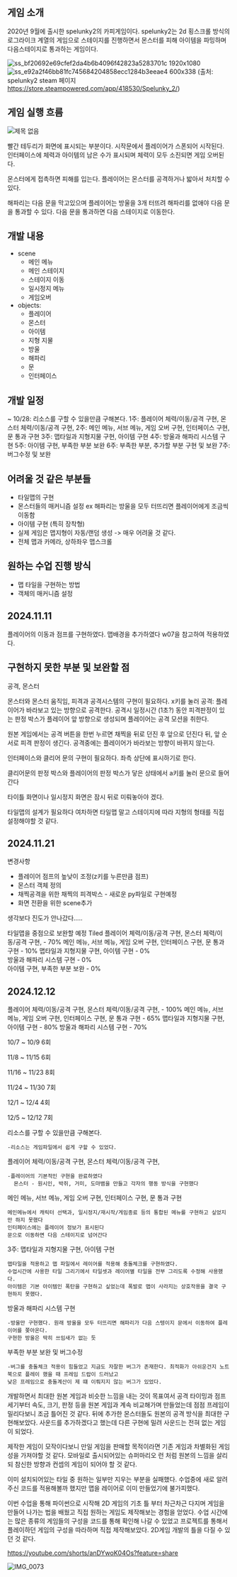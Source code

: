 ## 게임 소개
 2020년 9월에 출시한 spelunky2의 카피게임이다. spelunky2는 2d 횡스크롤 방식의 로그라이크 계열의 게임으로 스테이지를 진행하면서 몬스터를 피해 아이템을 파밍하며 다음스테이지로 통과하는 게임이다.

 ![ss_bf20692e69cfef2da4b6b4096f42823a5283701c 1920x1080](https://github.com/user-attachments/assets/5575ca7a-eb39-4095-b583-a43e030ad55d)
![ss_e92a2f46bb81fc745684204858ecc1284b3eeae4 600x338](https://github.com/user-attachments/assets/e9cc3211-bc4b-4f46-bb7f-7541e3b0ef3d)
(출처: spelunky2 steam 페이지 https://store.steampowered.com/app/418530/Spelunky_2/)
## 게임 실행 흐름

![제목 없음](https://github.com/user-attachments/assets/70227e56-4b8e-4b78-94f5-524e7440e0f8)


 빨간 테두리가 화면에 표시되는 부분이다.
 시작문에서 플레이어가 스폰되어 시작된다. 인터페이스에 체력과 아이템의 남은 수가 표시되며 체력이 모두 소진되면 게임 오버된다.

 몬스터에게 접촉하면 피해를 입는다. 플레이어는 몬스터를 공격하거나 밟아서 처치할 수 있다.

 해파리는 다음 문을 막고있으며 플레이어는 방울을 3개 터뜨려 해파리를 없애야 다음 문을 통과할 수 있다. 
 다음 문을 통과하면 다음 스테이지로 이동한다. 
 
## 개발 내용
  - scene
    - 메인 메뉴
    - 메인 스테이지 
    - 스테이지 이동 
    - 일시정지 메뉴 
    - 게임오버
 - objects:
     - 플레이어
     - 몬스터
     - 아이템
     - 지형 지물
     - 방울
     - 해파리
     - 문
     - 인터페이스
## 개발 일정 
 ~ 10/28: 리소스를 구할 수 있을만큼 구해본다.
 1주: 플레이어 체력/이동/공격 구현, 몬스터 체력/이동/공격 구현, 
 2주: 메인 메뉴, 서브 메뉴, 게임 오버 구현, 인터페이스 구현, 문 통과 구현
 3주: 맵타일과 지형지물 구현, 아이템 구현
 4주: 방울과 해파리 시스템 구현
 5주: 아이템 구현, 부족한 부분 보완
 6주: 부족한 부분, 추가할 부분 구현 및 보완
 7주: 버그수정 및 보완
## 어려울 것 같은 부분들
 - 타일맵의 구현
 - 몬스터들의 매커니즘 설정 ex 해파리는 방울을 모두 터뜨리면 플레이어에게 조금씩 이동함
 - 아이템 구현 (특히 장착형)
 - 실제 게임은 맵지형이 자동/랜덤 생성 -> 매우 어려울 것 같다.
 - 전체 맵과 카메라, 상하좌우 맵스크롤 
## 원하는 수업 진행 방식
 - 맵 타일을 구현하는 방법
 - 객체의 매커니즘 설정


## 2024.11.11
플레이어의 이동과 점프를 구현하였다.
맵배경을 추가하였다
w07을 참고하여 적용하였다.

## 구현하지 못한 부분 및 보완할 점
공격, 몬스터

몬스터와 몬스터 움직임, 피격과 공격시스템의 구현이 필요하다.
x키를 눌러 공격: 플레이어가 바라보고 있는 방향으로 공격한다.
공격시 일정시간 (1초?) 동안 피격판정이 있는 판정 박스가 플레이어 앞 방향으로 생성되며
플레이어는 공격 모션을 취한다.

원본 게임에서는 공격 버튼을 한번 누르면 채찍을 뒤로 던진 후 앞으로 던진다
뒤, 앞 순서로 피격 판정이 생긴다.
공격중에는 플레이어가 바라보는 방향이 바뀌지 않는다.

인터페이스와 클리어 문의 구현이 필요하다.
좌측 상단에 표시하기로 한다.

클리어문의 판정 박스와 플레이어의 판정 박스가 닿은 상태에서 a키를 눌러 문으로 들어간다


타이틀 화면이나 일시정지 화면은 잠시 뒤로 미뤄놓아야 겠다.

타일맵의 설계가 필요하다 여차하면 타일맵 말고 스테이지에 따라 지형의 형태를 직접 설정해야할 것 같다.

## 2024.11.21
변경사항
- 플레이어 점프의 높낮이 조정(z키를 누른만큼 점프)
- 몬스터 객체 정의
- 채찍공격을 위한 채찍의 피격박스 - 새로운 py파일로 구현예정
- 화면 전환을 위한 scene추가 

생각보다 진도가 안나갔다.....

타일맵을 중점으로 보완할 예정 Tiled
  플레이어 체력/이동/공격 구현, 몬스터 체력/이동/공격 구현,           - 70%
  메인 메뉴, 서브 메뉴, 게임 오버 구현, 인터페이스 구현, 문 통과 구현 - 10%
  맵타일과 지형지물 구현, 아이템 구현                                -  0%  
  방울과 해파리 시스템 구현                                          -  0%   
  아이템 구현, 부족한 부분 보완                                      -  0%         
## 2024.12.12
플레이어 체력/이동/공격 구현, 몬스터 체력/이동/공격 구현,           - 100%
메인 메뉴, 서브 메뉴, 게임 오버 구현, 인터페이스 구현, 문 통과 구현 - 65%
맵타일과 지형지물 구현, 아이템 구현                                -  80%
방울과 해파리 시스템 구현                                          -  70% 

10/7 ~ 10/9 	6회

11/8 ~ 11/15 	6회

11/16 ~ 11/23 	8회

11/24 ~ 11/30 	7회

12/1 ~ 12/4 	4회

12/5 ~ 12/12 	7회

리소스를 구할 수 있을만큼 구해본다.


	-리소스는 게임파일에서 쉽게 구할 수 있었다.

플레이어 체력/이동/공격 구현, 몬스터 체력/이동/공격 구현, 


	-플레이어의 기본적인 구현을 완료하였다
	  몬스터 - 원시인, 박쥐, 거미, 도마뱀을 만들고 각자의 행동 방식을 구현했다

메인 메뉴, 서브 메뉴, 게임 오버 구현, 인터페이스 구현, 문 통과 구현	


	메인메뉴에서 캐릭터 선택과, 일시정지/재시작/게임종료 등의 통합된 메뉴를 구현하고 싶었지만 하지 못했다
	인터페이스에는 플레이어 정보가 표시된다
	문으로 이동하면 다음 스테이지로 넘어간다
 3주: 맵타일과 지형지물 구현, 아이템 구현

 
	맵타일을 적용하고 맵 파일에서 레이어를 적용해 충돌체크를 구현하였다. 
	수업시간에 사용한 타일 그리기에서 타일셋과 레이어별 타일을 전부 그리도록 수정해 사용했다. 
	아이템은 기본 아이템인 폭탄을 구현하고 싶었는데 폭발로 맵이 사라지는 상호작용을 결국 구현하지 못했다.
	
방울과 해파리 시스템 구현	


	-방울만 구현했다. 원래 방울을 모두 터뜨리면 해파리가 다음 스텡이지 문에서 이동하여 플레이어를 쫒아온다.
	구현한 방울은 딱히 쓰임새가 없는 듯

부족한 부분 보완 및 버그수정	


	-버그를 충돌체크 적용이 힘들었고 지금도 자잘한 버그가 존재한다. 최적화가 아쉬운건지 노트북으로 플레이 했을 때 프레임 드랍이 드러났고 
	낮은 프레임으로 충돌계산이 제 떄 이뤄지지 않는 버그가 있었다.

 개발하면서 최대한 원본 게임과 비슷한 느낌을 내는 것이 목표여서 공격 타이밍과 점프 세기부터 속도, 크기, 판정 등을 원본 게임과 계속 비교해가며 만들었는데
 점점 프레임이 밀리다보니 조금 틀어진 것 같다. 뒤에 추가한 몬스터들도 원본의 공격 방식을 최대한 구현해보았다. 사운드를
 추가하겠다고 했는데 다른 구현에 밀려 사운드는 전혀 없는 게임이 되었다.

 제작한 게임이 모작이다보니 만일 게임을 판매할 목적이라면 기존 게임과 차별화된 게임성을 가져야할 것 같다. 모바일로 출시되어있는 슈퍼마리오 런 처럼
 원본의 느낌을 살리되 참신한 방향과 컨셉의 게임이 되어야 할 것 같다. 

 이미 설치되어있는 타일 중 원하는 일부만 지우는 부분을 실패했다. 수업중에 새로 알려주신 코드를 적용해볼까 했지만 맵을 레이어로 이미 만들었기에 불가피했다. 

 이번 수업을 통해 파이썬으로 시작해 2D 게임의 기초 틀 부터 차근차근 다지며 게임을 만들어 나가는 법을 배웠고 직접 원하는
 게임도 제작해보는 경험을 얻었다. 수업 시간에는 많은 종류의 게임들의 구성을 코드를 통해 확인해 나갈 수 있었고
 프로젝트를 통해서 플레이하던 게임의 구성을 따라하며 직접 제작해보았다. 2D게임 개발의 틀을 다질 수 있던 것 같다.
 
 https://youtube.com/shorts/anDYwoK04Os?feature=share
 
![IMG_0073](https://github.com/user-attachments/assets/ec5d6217-c83f-494b-9a13-29a976311bab)

 
